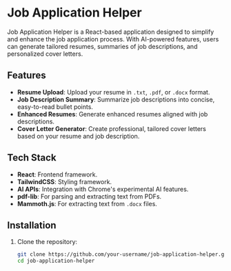 # Job Application Helper

Job Application Helper is a React-based application designed to simplify and enhance the job application process. With AI-powered features, users can generate tailored resumes, summaries of job descriptions, and personalized cover letters.

## Features

- **Resume Upload**: Upload your resume in `.txt`, `.pdf`, or `.docx` format.
- **Job Description Summary**: Summarize job descriptions into concise, easy-to-read bullet points.
- **Enhanced Resumes**: Generate enhanced resumes aligned with job descriptions.
- **Cover Letter Generator**: Create professional, tailored cover letters based on your resume and job description.

## Tech Stack

- **React**: Frontend framework.
- **TailwindCSS**: Styling framework.
- **AI APIs**: Integration with Chrome's experimental AI features.
- **pdf-lib**: For parsing and extracting text from PDFs.
- **Mammoth.js**: For extracting text from `.docx` files.

## Installation

1. Clone the repository:
   ```bash
   git clone https://github.com/your-username/job-application-helper.git
   cd job-application-helper
